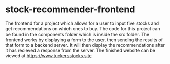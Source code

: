 # stock-recommender-frontend
The frontend for a project which allows for a user to input five stocks and get recommendations on which ones to buy. The code for this project can be found in the components folder which is inside the src folder. The frontend works by displaying a form to the user, then sending the results of that form to a backend server. It will then display the recommendations after it has recieved a response from the server. The finished website can be viewed at https://www.tuckersstocks.site
